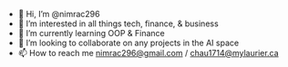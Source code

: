 - 👋 Hi, I’m @nimrac296
- 👀 I’m interested in all things tech, finance, & business
- 🌱 I’m currently learning OOP & Finance
- 💞️ I’m looking to collaborate on any projects in the AI space
- 📫 How to reach me nimrac296@gmail.com / chau1714@mylaurier.ca

<!---
nimrac296/nimrac296 is a ✨ special ✨ repository because its `README.md` (this file) appears on your GitHub profile.
You can click the Preview link to take a look at your changes.
--->

